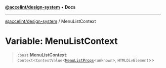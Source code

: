 [**@accelint/design-system**](../README.md) • **Docs**

***

[@accelint/design-system](../README.md) / MenuListContext

# Variable: MenuListContext

> `const` **MenuListContext**: `Context`\<`ContextValue`\<[`MenuListProps`](../type-aliases/MenuListProps.md)\<`unknown`\>, `HTMLDivElement`\>\>
